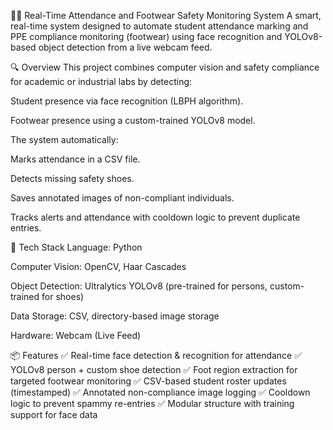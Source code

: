 👞📸 Real-Time Attendance and Footwear Safety Monitoring System
A smart, real-time system designed to automate student attendance marking and PPE compliance monitoring (footwear) using face recognition and YOLOv8-based object detection from a live webcam feed.

🔍 Overview
This project combines computer vision and safety compliance for academic or industrial labs by detecting:

Student presence via face recognition (LBPH algorithm).

Footwear presence using a custom-trained YOLOv8 model.

The system automatically:

Marks attendance in a CSV file.

Detects missing safety shoes.

Saves annotated images of non-compliant individuals.

Tracks alerts and attendance with cooldown logic to prevent duplicate entries.

🧠 Tech Stack
Language: Python

Computer Vision: OpenCV, Haar Cascades

Object Detection: Ultralytics YOLOv8 (pre-trained for persons, custom-trained for shoes)

Data Storage: CSV, directory-based image storage

Hardware: Webcam (Live Feed)

📦 Features
✅ Real-time face detection & recognition for attendance
✅ YOLOv8 person + custom shoe detection
✅ Foot region extraction for targeted footwear monitoring
✅ CSV-based student roster updates (timestamped)
✅ Annotated non-compliance image logging
✅ Cooldown logic to prevent spammy re-entries
✅ Modular structure with training support for face data

